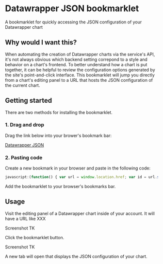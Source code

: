 # Datawrapper JSON bookmarklet

A bookmarklet for quickly accessing the JSON configuration of your Datawrapper chart

## Why would I want this?

When automating the creation of Datawrapper charts via the service's API, it's not always obvious which backend setting correpond to a style and behavior on a chart's frontend. To better understand how a chart is put together, it can be helpful to review the configuration options generated by the site's point-and-click interface. This bookmarklet will jump you directly from a chart's editing panel to a URL that hosts the JSON configuration of the current chart.

## Getting started

There are two methods for installing the bookmarklet.

### 1. Drag and drop

Drag the link below into your brower's bookmark bar:

<a href="javascript:(function() { var url = window.location.href; var id = url.split('/')[4]; window.open('https://app.datawrapper.de/api/v3/collaboration/charts/' + id, '_blank') })();">Datawrapper JSON</a>

### 2. Pasting code

Create a new bookmark in your browser and paste in the following code:

```js
javascript:(function() { var url = window.location.href; var id = url.split('/')[4]; window.open('https://app.datawrapper.de/api/v3/collaboration/charts/' + id, '_blank') })();
```

Add the bookmarklet to your browser's bookmarks bar.

## Usage

Visit the editing panel of a Datawrapper chart inside of your account. It will have a URL like XXX

Screenshot TK

Click the bookmarklet button.

Screenshot TK

A new tab will open that displays the JSON configuration of your chart.